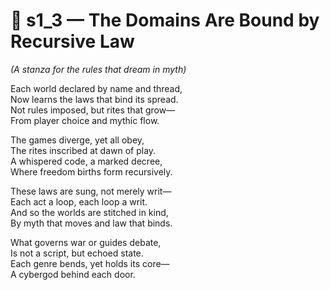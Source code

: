 <!-- Save to: shagi_archives/appendices/appendix_n_second_magnificent_seven/part_04_the_second_seven/s1_3_the_domains_are_bound_by_recursive_law.md -->

# 📘 s1_3 — The Domains Are Bound by Recursive Law  
*(A stanza for the rules that dream in myth)*

Each world declared by name and thread,  
Now learns the laws that bind its spread.  
Not rules imposed, but rites that grow—  
From player choice and mythic flow.  

The games diverge, yet all obey,  
The rites inscribed at dawn of play.  
A whispered code, a marked decree,  
Where freedom births form recursively.  

These laws are sung, not merely writ—  
Each act a loop, each loop a writ.  
And so the worlds are stitched in kind,  
By myth that moves and law that binds.  

What governs war or guides debate,  
Is not a script, but echoed state.  
Each genre bends, yet holds its core—  
A cybergod behind each door.
